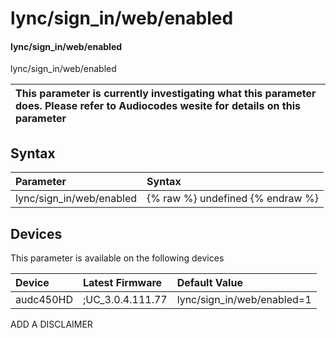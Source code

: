 ﻿---
description: lync/sign_in/web/enabled
search: false
---

# lync/sign_in/web/enabled

#### lync/sign_in/web/enabled

lync/sign_in/web/enabled


| This parameter is currently investigating what this parameter does. Please refer to Audiocodes wesite for details on this parameter | 
| :--- |

## Syntax
| Parameter | Syntax |
| :--- | :--- |
|lync/sign_in/web/enabled | {% raw %} undefined {% endraw %}|

## Devices
This parameter is available on the following devices

| Device | Latest Firmware | Default Value |
|:---|:---|:---|
| audc450HD | ;UC_3.0.4.111.77 | lync/sign_in/web/enabled=1 

ADD A DISCLAIMER
